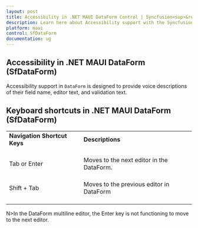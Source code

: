 ```yaml
---
layout: post
title: Accessibility in .NET MAUI DataForm Control | Syncfusion<sup>&reg;</sup>
description: Learn here about Accessibility support with the Syncfusion<sup>&reg;</sup> .NET MAUI DataForm(SfDataForm) control in mobile and desktop applications from a single shared codebase.
platform: maui
control: SfDataForm
documentation: ug
---
```


## Accessibility in .NET MAUI DataForm (SfDataForm)

Accessibility support in `DataForm` is designed to provide voice descriptions of their field name, editor text, and validation text.

## Keyboard shortcuts in .NET MAUI DataForm (SfDataForm)

<table>
<tr>
<td>
<b> Navigation Shortcut Keys </b> <br/><br/></td><td>
<b> Descriptions </b> <br/><br/></td></tr>
<tr>
<td>
Tab or Enter<br/><br/></td><td>Moves to the next editor in the DataForm.<br/><br/></td></tr>
<tr>
<td>
Shift + Tab<br/><br/></td><td>
Moves to the previous editor in DataForm<br/><br/></td></tr>
</table>

N>In the DataForm multiline editor, the Enter key is not functioning to move to the next editor.

